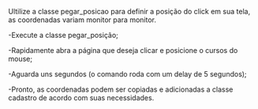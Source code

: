 Ultilize a classe pegar_posicao para definir a posição do click em sua tela, as coordenadas variam monitor para monitor.

-Execute a classe pegar_posição;

-Rapidamente abra a página que deseja clicar e posicione o cursos do mouse;

-Aguarda uns segundos (o comando roda com um delay de 5 segundos);

-Pronto, as coordenadas podem ser copiadas e adicionadas a classe cadastro de acordo com suas necessidades.

##
